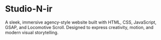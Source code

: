 # Studio-N-ir
A sleek, immersive agency-style website built with HTML, CSS, JavaScript, GSAP, and Locomotive Scroll. Designed to express creativity, motion, and modern visual storytelling.
